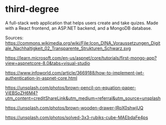 # third-degree
A full-stack web application that helps users create and take quizes. Made with a React frontend, an ASP.NET backend, and a MongoDB database.

Sources:
https://commons.wikimedia.org/wiki/File:Icon_DINA_Voraussetzungen_Digitale_Nachhaltigkeit_02_Transparente_Strukturen_Schwarz.svg

https://learn.microsoft.com/en-us/aspnet/core/tutorials/first-mongo-app?view=aspnetcore-8.0&tabs=visual-studio

https://www.infoworld.com/article/3669188/how-to-implement-jwt-authentication-in-aspnet-core.html

https://unsplash.com/photos/brown-pencil-on-equation-paper-ViEBSoZH6M4?utm_content=creditShareLink&utm_medium=referral&utm_source=unsplash

https://unsplash.com/photos/brown-wooden-drawer-lRoX0shwjUQ

https://unsplash.com/photos/solved-3x3-rubiks-cube-MAEbdaFe4ps